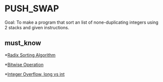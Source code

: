 # PUSH_SWAP
Goal: To make a program that sort an list of none-duplicating integers using 2 stacks and given instructions.
## must_know
*[Radix Sorting Algorithm](https://programiz.com/dsa/radix-sort)

*[Bitwise Operation](https://www.geeksforgeeks.org/bitwise-operators-in-c-cpp/)

*[Integer Overflow, long vs int](https://stackoverflow.com/questions/7456902/long-vs-int-c-c-whats-the-point) 
